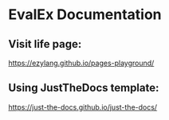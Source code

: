 # EvalEx Documentation

## Visit life page:

https://ezylang.github.io/pages-playground/

## Using JustTheDocs template:

https://just-the-docs.github.io/just-the-docs/
